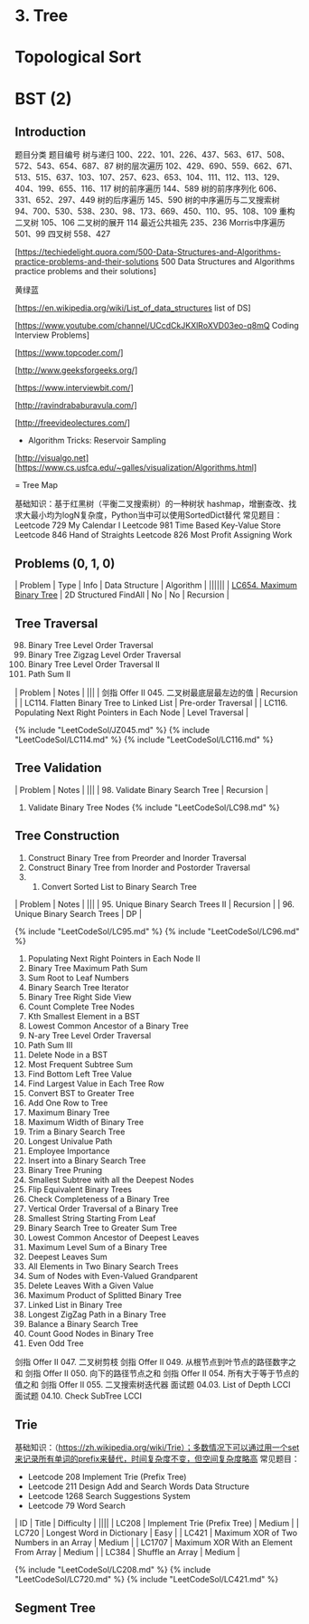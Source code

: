 # 3. Tree

# Topological Sort

# BST (2)

## Introduction

题目分类	题目编号
树与递归	100、222、101、226、437、563、617、508、572、543、654、687、87
树的层次遍历	102、429、690、559、662、671、513、515、637、103、107、257、623、653、104、111、112、113、129、404、199、655、116、117
树的前序遍历	144、589
树的前序序列化	606、331、652、297、449
树的后序遍历	145、590
树的中序遍历与二叉搜索树	94、700、530、538、230、98、173、669、450、110、95、108、109
重构二叉树	105、106
二叉树的展开	114
最近公共祖先	235、236
Morris中序遍历	501、99
四叉树	558、427


[https://techiedelight.quora.com/500-Data-Structures-and-Algorithms-practice-problems-and-their-solutions 500 Data Structures and Algorithms practice problems and their solutions]

黄绿蓝

[https://en.wikipedia.org/wiki/List_of_data_structures list of DS]

  
[https://www.youtube.com/channel/UCcdCkJKXlRoXVD03eo-q8mQ Coding Interview Problems]


[https://www.topcoder.com/]

[http://www.geeksforgeeks.org/]

[https://www.interviewbit.com/]

[http://ravindrababuravula.com/]

[http://freevideolectures.com/]

- Algorithm Tricks: Reservoir Sampling

[http://visualgo.net]
[https://www.cs.usfca.edu/~galles/visualization/Algorithms.html]


= Tree Map

基础知识：基于红黑树（平衡二叉搜索树）的一种树状 hashmap，增删查改、找求大最小均为logN复杂度，Python当中可以使用SortedDict替代
常见题目：
Leetcode 729 My Calendar I
Leetcode 981 Time Based Key-Value Store
Leetcode 846 Hand of Straights
Leetcode 826 Most Profit Assigning Work

## Problems (0, 1, 0)
    
| Problem | Type | Info | Data Structure | Algorithm |
||||||
| [LC654. Maximum Binary Tree](../../_LeetCodeSol/LC654) | 2D Structured FindAll | No | No | Recursion |

## Tree Traversal
98.   Binary Tree Level Order Traversal
99.   Binary Tree Zigzag Level Order Traversal
102.  Binary Tree Level Order Traversal II
1.    Path Sum II

| Problem | Notes |
|||
| 剑指 Offer II 045. 二叉树最底层最左边的值 | Recursion |
| LC114. Flatten Binary Tree to Linked List | Pre-order Traversal |
| LC116. Populating Next Right Pointers in Each Node | Level Traversal |


{% include "LeetCodeSol/JZ045.md" %}
{% include "LeetCodeSol/LC114.md" %}
{% include "LeetCodeSol/LC116.md" %}



## Tree Validation
| Problem | Notes |
|||
| 98. Validate Binary Search Tree | Recursion |


1.    Validate Binary Tree Nodes
{% include "LeetCodeSol/LC98.md" %}


## Tree Construction
1.    Construct Binary Tree from Preorder and Inorder Traversal
2.    Construct Binary Tree from Inorder and Postorder Traversal
3.    1.    Convert Sorted List to Binary Search Tree

| Problem | Notes |
|||
| 95. Unique Binary Search Trees II | Recursion |
| 96. Unique Binary Search Trees | DP |

{% include "LeetCodeSol/LC95.md" %}
{% include "LeetCodeSol/LC96.md" %}







1.    Populating Next Right Pointers in Each Node II
2.    Binary Tree Maximum Path Sum
3.    Sum Root to Leaf Numbers
4.    Binary Search Tree Iterator
5.    Binary Tree Right Side View
6.    Count Complete Tree Nodes
7.    Kth Smallest Element in a BST
8.    Lowest Common Ancestor of a Binary Tree
9.    N-ary Tree Level Order Traversal
10.   Path Sum III
11.   Delete Node in a BST
12.   Most Frequent Subtree Sum
13.   Find Bottom Left Tree Value
14.   Find Largest Value in Each Tree Row
15.   Convert BST to Greater Tree
16.   Add One Row to Tree
17.   Maximum Binary Tree
18.   Maximum Width of Binary Tree
19.   Trim a Binary Search Tree
20.   Longest Univalue Path
21.   Employee Importance
22.   Insert into a Binary Search Tree
23.   Binary Tree Pruning
24.   Smallest Subtree with all the Deepest Nodes
25.   Flip Equivalent Binary Trees
26.   Check Completeness of a Binary Tree
27.   Vertical Order Traversal of a Binary Tree
28.   Smallest String Starting From Leaf
29.   Binary Search Tree to Greater Sum Tree
30.   Lowest Common Ancestor of Deepest Leaves
31.   Maximum Level Sum of a Binary Tree
32.   Deepest Leaves Sum
33.   All Elements in Two Binary Search Trees
34.   Sum of Nodes with Even-Valued Grandparent
35.   Delete Leaves With a Given Value
36.   Maximum Product of Splitted Binary Tree
37.   Linked List in Binary Tree
38.   Longest ZigZag Path in a Binary Tree
39.   Balance a Binary Search Tree
40.   Count Good Nodes in Binary Tree
41.   Even Odd Tree

剑指 Offer II 047. 二叉树剪枝
剑指 Offer II 049. 从根节点到叶节点的路径数字之和
剑指 Offer II 050. 向下的路径节点之和
剑指 Offer II 054. 所有大于等于节点的值之和
剑指 Offer II 055. 二叉搜索树迭代器
面试题 04.03. List of Depth LCCI
面试题 04.10. Check SubTree LCCI

## Trie
基础知识：（https://zh.wikipedia.org/wiki/Trie）；多数情况下可以通过用一个set来记录所有单词的prefix来替代，时间复杂度不变，但空间复杂度略高
常见题目：
- Leetcode 208 Implement Trie (Prefix Tree)
- Leetcode 211 Design Add and Search Words Data Structure
- Leetcode 1268 Search Suggestions System
- Leetcode 79 Word Search

| ID   | Title | Difficulty |
||||
| LC208  | Implement Trie (Prefix Tree) | Medium |
| LC720  | Longest Word in Dictionary | Easy |
| LC421  | Maximum XOR of Two Numbers in an Array | Medium |
| LC1707  | Maximum XOR With an Element From Array | Medium |
| LC384  | Shuffle an Array | Medium |

{% include "LeetCodeSol/LC208.md" %}
{% include "LeetCodeSol/LC720.md" %}
{% include "LeetCodeSol/LC421.md" %}

## Segment Tree
